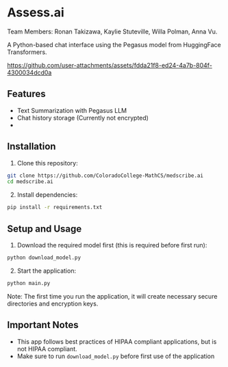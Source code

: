 # Assess.ai
Team Members: Ronan Takizawa, Kaylie Stuteville, Willa Polman, Anna Vu.

A Python-based chat interface using the Pegasus model from HuggingFace Transformers.


https://github.com/user-attachments/assets/fdda21f8-ed24-4a7b-804f-4300034dcd0a


## Features
- Text Summarization with Pegasus LLM
- Chat history storage (Currently not encrypted)
- 
## Installation

1. Clone this repository:
```bash
git clone https://github.com/ColoradoCollege-MathCS/medscribe.ai
cd medscribe.ai
```

2. Install dependencies:
```bash
pip install -r requirements.txt
```

## Setup and Usage

1. Download the required model first (this is required before first run):
```bash
python download_model.py
```

2. Start the application:
```bash
python main.py
```

Note: The first time you run the application, it will create necessary secure directories and encryption keys.

## Important Notes
- This app follows best practices of HIPAA compliant applications, but is not HIPAA compliant.
- Make sure to run `download_model.py` before first use of the application

